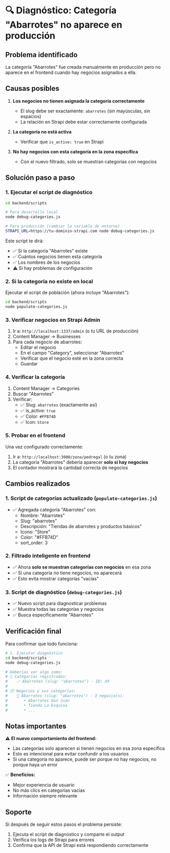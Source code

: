 # 🔍 Diagnóstico: Categoría "Abarrotes" no aparece en producción

## Problema identificado

La categoría "Abarrotes" fue creada manualmente en producción pero no aparece en el frontend cuando hay negocios asignados a ella.

## Causas posibles

1. **Los negocios no tienen asignada la categoría correctamente**
   - El slug debe ser exactamente: `abarrotes` (sin mayúsculas, sin espacios)
   - La relación en Strapi debe estar correctamente configurada

2. **La categoría no está activa**
   - Verificar que `is_active: true` en Strapi

3. **No hay negocios con esta categoría en la zona específica**
   - Con el nuevo filtrado, solo se muestran categorías con negocios

## Solución paso a paso

### 1. Ejecutar el script de diagnóstico

```bash
cd backend/scripts

# Para desarrollo local
node debug-categories.js

# Para producción (cambiar la variable de entorno)
STRAPI_URL=https://tu-dominio-strapi.com node debug-categories.js
```

Este script te dirá:
- ✅ Si la categoría "Abarrotes" existe
- ✅ Cuántos negocios tienen esta categoría
- ✅ Los nombres de los negocios
- ⚠️ Si hay problemas de configuración

### 2. Si la categoría no existe en local

Ejecutar el script de población (ahora incluye "Abarrotes"):

```bash
cd backend/scripts
node populate-categories.js
```

### 3. Verificar negocios en Strapi Admin

1. Ir a: `http://localhost:1337/admin` (o tu URL de producción)
2. Content Manager → Businesses
3. Para cada negocio de abarrotes:
   - Editar el negocio
   - En el campo "Category", seleccionar "Abarrotes"
   - Verificar que el negocio esté en la zona correcta
   - Guardar

### 4. Verificar la categoría

1. Content Manager → Categories
2. Buscar "Abarrotes"
3. Verificar:
   - ✅ Slug: `abarrotes` (exactamente así)
   - ✅ is_active: `true`
   - ✅ Color: `#FFB74D`
   - ✅ Icon: `Store`

### 5. Probar en el frontend

Una vez configurado correctamente:

1. Ir a: `http://localhost:3000/zona/pedregal` (o tu zona)
2. La categoría "Abarrotes" debería aparecer **solo si hay negocios**
3. El contador mostrará la cantidad correcta de negocios

## Cambios realizados

### 1. Script de categorías actualizado (`populate-categories.js`)
- ✅ Agregada categoría "Abarrotes" con:
  - Nombre: "Abarrotes"
  - Slug: "abarrotes"
  - Descripción: "Tiendas de abarrotes y productos básicos"
  - Icono: "Store"
  - Color: "#FFB74D"
  - sort_order: 3

### 2. Filtrado inteligente en frontend
- ✅ Ahora **solo se muestran categorías con negocios** en esa zona
- ✅ Si una categoría no tiene negocios, no aparecerá
- ✅ Esto evita mostrar categorías "vacías"

### 3. Script de diagnóstico (`debug-categories.js`)
- ✅ Nuevo script para diagnosticar problemas
- ✅ Muestra todas las categorías y negocios
- ✅ Busca específicamente "Abarrotes"

## Verificación final

Para confirmar que todo funciona:

```bash
# 1. Ejecutar diagnóstico
cd backend/scripts
node debug-categories.js

# Deberías ver algo como:
# 📂 Categorías registradas:
#    ✅ Abarrotes (slug: "abarrotes") - ID: XX
#
# 📦 Negocios y sus categorías:
#    📁 Abarrotes (slug: "abarrotes") - 3 negocio(s):
#       • Abarrotes Don Juan
#       • Tienda La Esquina
#       • ...
```

## Notas importantes

⚠️ **El nuevo comportamiento del frontend:**
- Las categorías solo aparecen si tienen negocios en esa zona específica
- Esto es intencional para evitar confundir a los usuarios
- Si una categoría no aparece, puede ser porque no hay negocios, no porque haya un error

✅ **Beneficios:**
- Mejor experiencia de usuario
- No más clics en categorías vacías
- Información siempre relevante

## Soporte

Si después de seguir estos pasos el problema persiste:
1. Ejecuta el script de diagnóstico y comparte el output
2. Verifica los logs de Strapi para errores
3. Confirma que la API de Strapi está respondiendo correctamente

